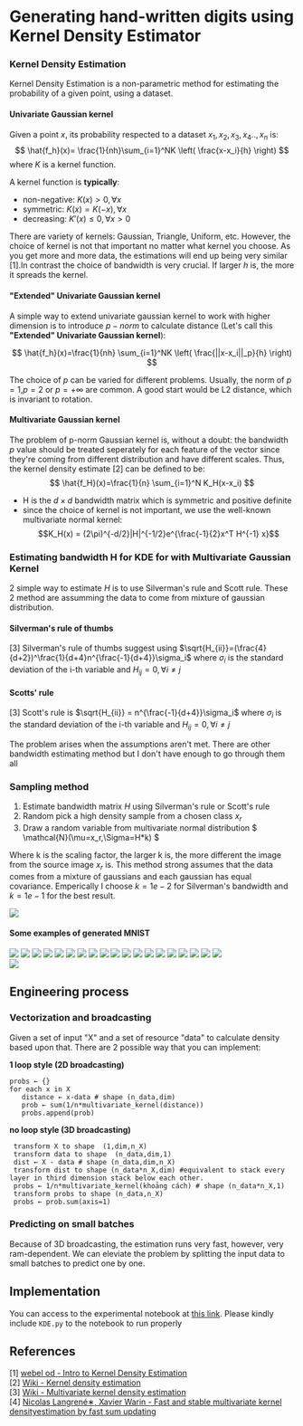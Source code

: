 # Generating hand-written digits using Kernel Density Estimator

### Kernel Density Estimation
Kernel Density Estimation is a non-parametric method for estimating the probability of a given point, using a dataset.

#### Univariate Gaussian kernel

Given a point $x$, its probability respected to a dataset $x_1,x_2,x_3,x_4..,x_n$ is:
$$
\hat{f_h}(x)= \frac{1}{nh}\sum_{i=1}^NK  \left( \frac{x-x_i}{h} \right)
$$
where $K$ is a kernel function.

A kernel function is **typically**:
- non-negative: $K(x) > 0, \forall x$
- symmetric: $K(x) = K(-x), \forall x$
- decreasing: $K'(x) \leq 0, \forall x>0$

There are variety of kernels: Gaussian, Triangle, Uniform, etc. However, the choice of kernel is not that important no matter what kernel you choose. As you get more and more data, the estimations will end up being very similar [1].In contrast the choice of bandwidth is very crucial. If larger $h$ is, the more it spreads the kernel. 

#### "Extended" Univariate Gaussian kernel
A simple way to extend univariate gaussian kernel to work with higher dimension is to introduce $p-norm$ to calculate distance (Let's call this **"Extended" Univariate Gaussian kernel**):

$$
\hat{f_h}(x)=\frac{1}{nh} \sum_{i=1}^NK \left( \frac{||x-x_i||_p}{h} \right) 
$$


The choice of $p$ can be varied for different problems. Usually, the norm of $p=1$,$p=2$ or $p=+\infty$ are common. A good start would be L2 distance, which is invariant to rotation. 

#### Multivariate Gaussian kernel
The problem of p-norm Gaussian kernel is, without a doubt: the bandwidth $p$ value should be treated seperately for each feature of the vector since they're coming from different distribution and have different scales. Thus, the kernel density estimate [2] can be defined to be:
$$
\hat{f_H}(x)=\frac{1}{n} \sum_{i=1}^N K_H(x-x_i)
$$
- H is the $d\times d$ bandwidth matrix which is symmetric and positive definite
- since the choice of kernel is not important, we use the well-known multivariate normal kernel:  
$$K_H(x) =  (2\pi)^{-d/2}|H|^{-1/2}e^{\frac{-1}{2}x^T H^{-1} x}$$



### Estimating bandwidth H for KDE for with Multivariate Gaussian Kernel
2 simple way to estimate $H$ is to use Silverman's rule and Scott rule.
These 2 method are assumming the data to come from mixture of gaussian distribution. 

#### Silverman's rule of thumbs
[3] Silverman's rule of thumbs suggest using $\sqrt{H_{ii}}=(\frac{4}{d+2})^\frac{1}{d+4}n^{\frac{-1}{d+4}}\sigma_i$ where $\sigma_i$ is the standard deviation of the i-th variable and $H_{ij}=0, \forall i\neq j$

#### Scotts' rule
[3] Scott's rule is $\sqrt{H_{ii}} = n^{\frac{-1}{d+4}}\sigma_i$ where $\sigma_i$ is the standard deviation of the i-th variable and $H_{ij}=0, \forall i\neq j$

The problem arises when the assumptions aren't met. There are other bandwidth estimating method but I don't have enough to go through them all

### Sampling method
1. Estimate bandwidth matrix $H$ using Silverman's rule or Scott's rule
2. Random pick a high density sample from a chosen class $x_r$
3. Draw a random variable from multivariate normal distribution $ \mathcal{N}(\mu=x_r,\Sigma=H*k) $

Where k is the scaling factor, the larger k is, the more  different the image from the source image $x_r$ is. This method strong assumes that the data comes from a mixture of gaussians and each gaussian has equal covariance. Emperically I choose $k=1e-2$ for Silverman's bandwidth and $k=1e-1$ for the best result.

![](sampling_illustration.png)

#### Some examples of generated MNIST
![](sample/scott_1.png)
![](sample/scott_2.png)
![](sample/scott_3.png)
![](sample/scott_4.png)
![](sample/scott_5.png)
![](sample/scott_6.png)
![](sample/scott_7.png)
![](sample/scott_8.png)
![](sample/scott_9.png)
![](sample/scott_10.png)
![](sample/silverman_1.png)
![](sample/silverman_2.png)
![](sample/silverman_3.png)
![](sample/silverman_4.png)
![](sample/silverman_5.png)
![](sample/silverman_6.png)
![](sample/silverman_7.png)
![](sample/silverman_8.png)
![](sample/silverman_9.png)  
![](sample/silverman_10.png)    


## Engineering process
### Vectorization and broadcasting
Given a set of input "X" and a set of resource "data" to calculate density based upon that. There are 2 possible way that you can implement:

**1 loop style (2D broadcasting)**

```
probs ← {}
for each x in X
   distance ← x-data # shape (n_data,dim)
   prob ← sum(1/n*multivariate_kernel(distance))
   probs.append(prob)
```
**no loop style (3D broadcasting)**
```
 transform X to shape  (1,dim,n_X)
 transform data to shape  (n_data,dim,1)
 dist ← X - data # shape (n_data,dim,n_X)
 transform dist to shape (n_data*n_X,dim) #equivalent to stack every layer in third dimension stack below each other.
 probs ← 1/n*multivariate_kernel(khoảng cách) # shape (n_data*n_X,1)
 transform probs to shape (n_data,n_X)
 probs ← prob.sum(axis=1)
```
### Predicting on small batches
Because of 3D broadcasting, the estimation runs very fast, however, very ram-dependent. We can eleviate the problem by splitting the input data to small batches to predict one by one.

## Implementation
You can access to the experimental notebook at [this link](https://drive.google.com/file/d/1znM3U2-_hXisowmLXrcouida5BYdnVBF/view?usp=sharing).
Please kindly include `KDE.py` to the notebook to run properly

## References

[1] [webel od - Intro to Kernel Density Estimation](https://www.youtube.com/watch?v=x5zLaWT5KPs)<br>
[2] [Wiki - Kernel density estimation](https://en.wikipedia.org/wiki/Kernel_density_estimation)<br>
[3] [Wiki - Multivariate kernel density estimation](https://en.wikipedia.org/wiki/Multivariate_kernel_density_estimation)<br>
[4] [Nicolas Langrené∗, Xavier Warin - Fast and stable multivariate kernel densityestimation by fast sum updating](https://arxiv.org/pdf/1712.00993.pdf)
